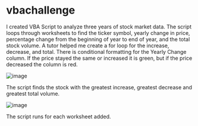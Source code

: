 # vbachallenge
I created VBA Script to analyze three years of stock market data. 
The script loops through worksheets to find the ticker symbol, yearly change in price, percentage change from the beginning of year to end of year, and the total stock volume. A tutor helped me create a for loop for the increase, decrease, and total. 
There is conditional formatting for the Yearly Change column. If the price stayed the same or increased it is green, but if the price decreased the column is red. 

![image](https://github.com/kelseajade/vbachallenge/assets/152021966/315ee0e7-2307-4ecf-b515-067b5e4d38a8)

The script finds the stock with the greatest increase, greatest decrease and greatest total volume. 

![image](https://github.com/kelseajade/vbachallenge/assets/152021966/3776567f-5621-4a0e-b38e-a58a3f3547f0)

The script runs for each worksheet added. 
